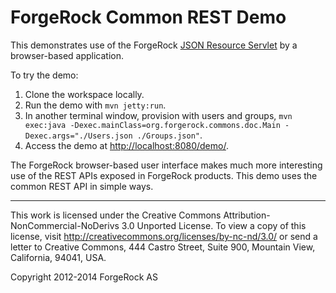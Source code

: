 # ForgeRock Common REST Demo

This demonstrates use of the ForgeRock
[JSON Resource Servlet](http://commons.forgerock.org/forgerock-rest/json-resource-servlet/)
by a browser-based application.

To try the demo:

1.  Clone the workspace locally.
2.  Run the demo with `mvn jetty:run`.
3.  In another terminal window, provision with users and groups,
    `mvn exec:java -Dexec.mainClass=org.forgerock.commons.doc.Main -Dexec.args="./Users.json ./Groups.json"`.
3.  Access the demo at <http://localhost:8080/demo/>.

The ForgeRock browser-based user interface makes much more interesting use of the REST APIs exposed in ForgeRock products. This demo uses the common REST API in simple ways.


* * *
This work is licensed under the Creative Commons
Attribution-NonCommercial-NoDerivs 3.0 Unported License.
To view a copy of this license, visit
<http://creativecommons.org/licenses/by-nc-nd/3.0/>
or send a letter to Creative Commons, 444 Castro Street,
Suite 900, Mountain View, California, 94041, USA.

Copyright 2012-2014 ForgeRock AS
